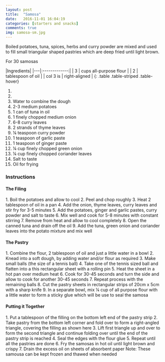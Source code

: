 ```yaml
---
layout: post
title:  "Samosa"
date:   2016-11-01 16:04:19
categories: [starters and snacks]
comments: true
img: samosa-sm.jpg
---
```


Boiled potatoes, tuna, spices, herbs and curry powder are mixed and used to fill small triangular shaped pastries which are deep fried until light brown.

For 30 samosas

<!--more-->


|Ingredients|
|---|:-------------:|
| 3 |  cups all-purpose flour |
| 2 |  tablespoon of oil   |
| col 3 is | right-aligned |
{: .table .table-striped .table-hover}



1.  
2.  
3. Water to combine the dough
4. 2-3 medium potatoes
5. 1 can of tuna in oil
6. 1 finely chopped medium onion
7. 6-8 curry leaves
8. 2 strands of thyme leaves
9. ¼ teaspoon curry powder
10. 1 teaspoon of garlic paste
11. 1 teaspoon of ginger paste
12. ¼ cup finely chopped green onion
13. ¼ cup finely chopped coriander leaves
14. Salt to taste
15. Oil for frying

<h3>Instructions</h3>

<h4>The Filing</h4>
1. Boil the potatoes and allow to cool
2. Peel and chop roughly
3. Heat 2 tablespoon of oil in a pan
4. Add the onion, thyme leaves, curry leaves and stir fry for 3-5 minutes
5. Add the potatoes, ginger and garlic pastes, curry powder and salt to taste
6. Mix well and cook for 5-8 minutes with constant stirring
7. Remove from heat and allow to cool completely
8. Open the canned tuna and drain off the oil
9. Add the tuna, green onion and coriander leaves into the potato mixture and mix well

<h4>The Pastry</h4>
1. Combine the flour, 2 tablespoon of oil and just a little water in a bowl
2. Knead into a soft dough, by adding water and/or flour as required
3. Make small balls (the size of a tennis ball)
4. Take one of the tennis sized ball and flatten into a this rectangular sheet with a rolling pin
5. Heat the sheet in a hot pan over medium heat
6. Cook for 30-45 seconds and turn the side and allow to cook for another 30-45 seconds
7. Repeat process with the remaining balls
8. Cut the pastry sheets in rectangular strips of 20cm x 5cm with a sharp knife
9. In a separate bowl, mix ¼ cup of all purpose flour with a little water to form a sticky glue which will be use to seal the samosa

<h4>Putting it Together</h4>
1. Put a tablespoon of the filling on the bottom left end of the pastry strip
2. Take pastry from the bottom left corner and fold over to form a right-angled triangle, covering the filling as shown here
3. Lift first triangle up and over to form the second triangle and continue folding over until the end of the pastry strip is reached
4. Seal the edges with the flour glue
5. Repeat until all the pastries are done
6. Fry the samosas in hot oil until light brown and crispy
7. Drain the excess oil on sheets of absorbent paper
Note: These samousa can be kept frozen and thawed when needed

